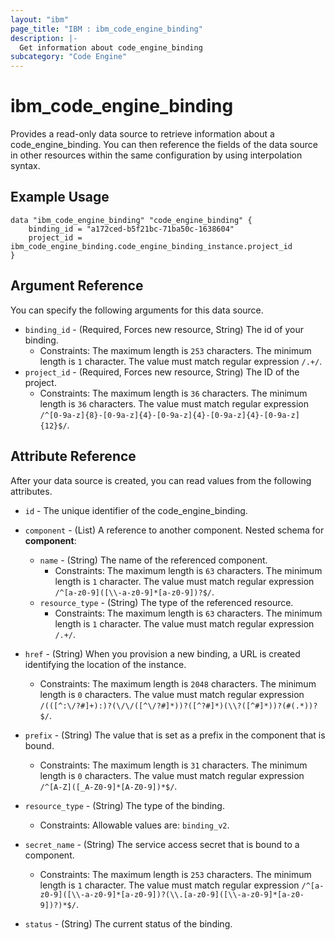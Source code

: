 ```yaml
---
layout: "ibm"
page_title: "IBM : ibm_code_engine_binding"
description: |-
  Get information about code_engine_binding
subcategory: "Code Engine"
---
```


# ibm_code_engine_binding

Provides a read-only data source to retrieve information about a code_engine_binding. You can then reference the fields of the data source in other resources within the same configuration by using interpolation syntax.

## Example Usage

```hcl
data "ibm_code_engine_binding" "code_engine_binding" {
	binding_id = "a172ced-b5f21bc-71ba50c-1638604"
	project_id = ibm_code_engine_binding.code_engine_binding_instance.project_id
}
```

## Argument Reference

You can specify the following arguments for this data source.

* `binding_id` - (Required, Forces new resource, String) The id of your binding.
  * Constraints: The maximum length is `253` characters. The minimum length is `1` character. The value must match regular expression `/.+/`.
* `project_id` - (Required, Forces new resource, String) The ID of the project.
  * Constraints: The maximum length is `36` characters. The minimum length is `36` characters. The value must match regular expression `/^[0-9a-z]{8}-[0-9a-z]{4}-[0-9a-z]{4}-[0-9a-z]{4}-[0-9a-z]{12}$/`.

## Attribute Reference

After your data source is created, you can read values from the following attributes.

* `id` - The unique identifier of the code_engine_binding.

* `component` - (List) A reference to another component.
Nested schema for **component**:
	* `name` - (String) The name of the referenced component.
	  * Constraints: The maximum length is `63` characters. The minimum length is `1` character. The value must match regular expression `/^[a-z0-9]([\\-a-z0-9]*[a-z0-9])?$/`.
	* `resource_type` - (String) The type of the referenced resource.
	  * Constraints: The maximum length is `63` characters. The minimum length is `1` character. The value must match regular expression `/.+/`.

* `href` - (String) When you provision a new binding,  a URL is created identifying the location of the instance.
  * Constraints: The maximum length is `2048` characters. The minimum length is `0` characters. The value must match regular expression `/(([^:\/?#]+):)?(\/\/([^\/?#]*))?([^?#]*)(\\?([^#]*))?(#(.*))?$/`.

* `prefix` - (String) The value that is set as a prefix in the component that is bound.
  * Constraints: The maximum length is `31` characters. The minimum length is `0` characters. The value must match regular expression `/^[A-Z]([_A-Z0-9]*[A-Z0-9])*$/`.

* `resource_type` - (String) The type of the binding.
  * Constraints: Allowable values are: `binding_v2`.

* `secret_name` - (String) The service access secret that is bound to a component.
  * Constraints: The maximum length is `253` characters. The minimum length is `1` character. The value must match regular expression `/^[a-z0-9]([\\-a-z0-9]*[a-z0-9])?(\\.[a-z0-9]([\\-a-z0-9]*[a-z0-9])?)*$/`.

* `status` - (String) The current status of the binding.


